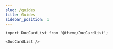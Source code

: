 ```yaml
---
slug: /guides
title: Guides
sidebar_position: 1
---
```

```mdx-code-block
import DocCardList from '@theme/DocCardList';

<DocCardList />
```